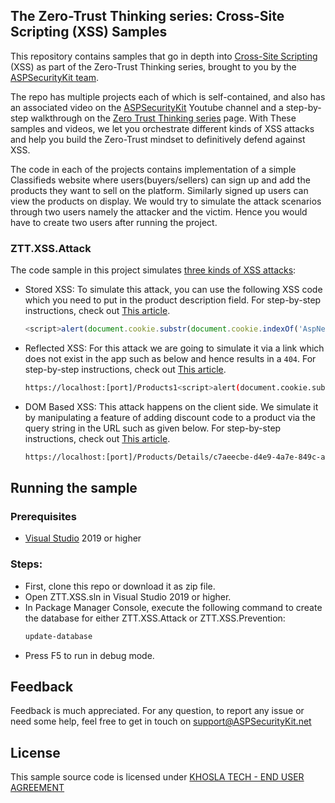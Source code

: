 The Zero-Trust Thinking series: Cross-Site Scripting (XSS) Samples
--------------------
This repository contains samples that go in depth into [Cross-Site Scripting](https://aspsecuritykit.net/guides/protecting-your-users-against-cross-site-scripting-xss-attacks/) (XSS) as part of the Zero-Trust Thinking series, brought to you by the [ASPSecurityKit team](https://ASPSecurityKit.net/).

The repo has multiple projects each of which is self-contained, and also has an associated video on the [ASPSecurityKit](https://www.youtube.com/channel/UCuFQfuCzIg0U-Aa6dk7JzzQ) Youtube channel and a step-by-step walkthrough on the [Zero Trust Thinking series](https://ASPSecurityKit.net/blog/zero-trust-thinking-ztt/#articles-and-episodes) page. With These samples and videos, we let you orchestrate different kinds of XSS attacks and help you build the Zero-Trust mindset to definitively defend against XSS.

The code in each of the projects contains implementation of a simple Classifieds website where users(buyers/sellers) can sign up and add the products they want to sell on the platform. Similarly signed up users can view the products on display. We would try to simulate the attack scenarios through two users namely the attacker and the victim. Hence you would have to create two users after running the project.

### ZTT.XSS.Attack
The code sample in this project simulates [three kinds of XSS attacks](https://aspsecuritykit.net/guides/protecting-your-users-against-cross-site-scripting-xss-attacks/#types-of-xss):

- Stored XSS: To simulate this attack, you can use the following XSS code which you need to put in the product description field. For step-by-step instructions, check out [This article](https://ASPSecurityKit.net/blog/understand-cross-site-scripting-xss-with-examples-zero-trust-thinking/#stored-xss).

	```js
	<script>alert(document.cookie.substr(document.cookie.indexOf('AspNetCore.Identity.Application')));</script>
	```

- Reflected XSS: For this attack we are going to simulate it via a link which does not exist in the app such as below and hence results in a `404`. For step-by-step instructions, check out [This article](https://ASPSecurityKit.net/blog/understand-cross-site-scripting-xss-with-examples-zero-trust-thinking/#reflected-xss).

	```bash
	https://localhost:[port]/Products1<script>alert(document.cookie.substr(document.cookie.indexOf('AspNetCore.Identity.Application')));</script>
	```

- DOM Based XSS: This attack happens on the client side. We simulate it by manipulating a feature of adding discount code to a product via the query string in the URL such as given below. For step-by-step instructions, check out [This article](https://ASPSecurityKit.net/blog/understand-cross-site-scripting-xss-with-examples-zero-trust-thinking/#dom-based-xss).

	```bash
	https://localhost:[port]/Products/Details/c7aeecbe-d4e9-4a7e-849c-aa9fdf27755d?discountCode=magic42<script>alert(document.cookie.substr(document.cookie.indexOf(%27AspNetCore.Identity.Application%27)));</script>
	```

Running the sample
--------------------

### Prerequisites
* [Visual Studio](https://visualstudio.microsoft.com/) 2019 or higher

### Steps:
* First, clone this repo or download it as zip file.
* Open ZTT.XSS.sln in Visual Studio 2019 or higher.
* In Package Manager Console, execute the following command to create the database for either ZTT.XSS.Attack or ZTT.XSS.Prevention:
	```ps1
	update-database
	```
* Press F5 to run in debug mode.    

Feedback
--------------------

Feedback is much appreciated. For any question, to report any issue or need some help, feel free to get in touch on [support@ASPSecurityKit.net](mailto:support@ASPSecurityKit.net)

License
--------------------

This sample source code is licensed under [KHOSLA TECH - END USER AGREEMENT](https://aspsecuritykit.net/legal/end-user-agreement/)